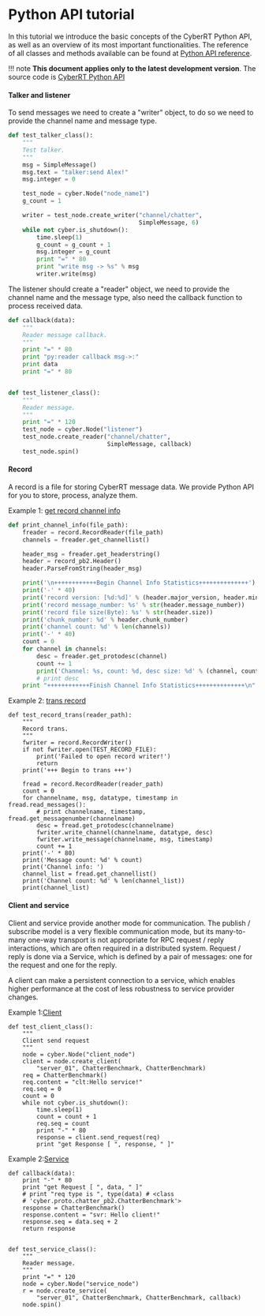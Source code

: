 <h1>Python API tutorial</h1>

In this tutorial we introduce the basic concepts of the CyberRT Python API, as
well as an overview of its most important functionalities. The reference of all
classes and methods available can be found at
[Python API reference](python_api.md).

!!! note
    **This document applies only to the latest development version**. The source code is [CyberRT Python API](https://github.com/ApolloAuto/apollo/tree/master/cyber/python)<br>
    
#### Talker and listener

To send messages we need to create a "writer" object, to do so we need
to provide the channel name and message type.

```py
def test_talker_class():
    """
    Test talker.
    """
    msg = SimpleMessage()
    msg.text = "talker:send Alex!"
    msg.integer = 0

    test_node = cyber.Node("node_name1")
    g_count = 1

    writer = test_node.create_writer("channel/chatter",
                                     SimpleMessage, 6)
    while not cyber.is_shutdown():
        time.sleep(1)
        g_count = g_count + 1
        msg.integer = g_count
        print "=" * 80
        print "write msg -> %s" % msg
        writer.write(msg)
```

The listener should create a "reader" object, we need to provide the channel name and the message type, also need the callback function to process received data.

```py
def callback(data):
    """
    Reader message callback.
    """
    print "=" * 80
    print "py:reader callback msg->:"
    print data
    print "=" * 80


def test_listener_class():
    """
    Reader message.
    """
    print "=" * 120
    test_node = cyber.Node("listener")
    test_node.create_reader("channel/chatter",
                            SimpleMessage, callback)
    test_node.spin()
```

#### Record

A record is a file for storing CyberRT message data. We provide Python API for you to store, process, analyze them.

Example 1: [get record channel info](https://github.com/ApolloAuto/apollo/blob/master/cyber/python/examples/record_channel_info.py)

```py
def print_channel_info(file_path):
    freader = record.RecordReader(file_path)
    channels = freader.get_channellist()

    header_msg = freader.get_headerstring()
    header = record_pb2.Header()
    header.ParseFromString(header_msg)

    print('\n++++++++++++Begin Channel Info Statistics++++++++++++++')
    print('-' * 40)
    print('record version: [%d:%d]' % (header.major_version, header.minor_version))
    print('record message_number: %s' % str(header.message_number))
    print('record file size(Byte): %s' % str(header.size))
    print('chunk_number: %d' % header.chunk_number)
    print('channel count: %d' % len(channels))
    print('-' * 40)
    count = 0
    for channel in channels:
        desc = freader.get_protodesc(channel)
        count += 1
        print('Channel: %s, count: %d, desc size: %d' % (channel, count, len(desc)))
        # print desc
    print "++++++++++++Finish Channel Info Statistics++++++++++++++\n"
```

Example 2: [trans record](https://github.com/ApolloAuto/apollo/blob/master/cyber/python/examples/record_trans.py)

```
def test_record_trans(reader_path):
    """
    Record trans.
    """
    fwriter = record.RecordWriter()
    if not fwriter.open(TEST_RECORD_FILE):
        print('Failed to open record writer!')
        return
    print('+++ Begin to trans +++')

    fread = record.RecordReader(reader_path)
    count = 0
    for channelname, msg, datatype, timestamp in fread.read_messages():
        # print channelname, timestamp, fread.get_messagenumber(channelname)
        desc = fread.get_protodesc(channelname)
        fwriter.write_channel(channelname, datatype, desc)
        fwriter.write_message(channelname, msg, timestamp)
        count += 1
    print('-' * 80)
    print('Message count: %d' % count)
    print('Channel info: ')
    channel_list = fread.get_channellist()
    print('Channel count: %d' % len(channel_list))
    print(channel_list)
```

#### Client and service
Client and service provide another mode for communication. The publish / subscribe model is a very flexible communication mode, but its many-to-many one-way transport is not appropriate for RPC request / reply interactions, which are often required in a distributed system. Request / reply is done via a Service, which is defined by a pair of messages: one for the request and one for the reply. 

A client can make a persistent connection to a service, which enables higher performance at the cost of less robustness to service provider changes.

Example 1:[Client](https://github.com/ApolloAuto/apollo/blob/master/cyber/python/examples/client.py)

```
def test_client_class():
    """
    Client send request
    """
    node = cyber.Node("client_node")
    client = node.create_client(
        "server_01", ChatterBenchmark, ChatterBenchmark)
    req = ChatterBenchmark()
    req.content = "clt:Hello service!"
    req.seq = 0
    count = 0
    while not cyber.is_shutdown():
        time.sleep(1)
        count = count + 1
        req.seq = count
        print "-" * 80
        response = client.send_request(req)
        print "get Response [ ", response, " ]"

```

Example 2:[Service](https://github.com/ApolloAuto/apollo/blob/master/cyber/python/examples/service.py)

```
def callback(data):
    print "-" * 80
    print "get Request [ ", data, " ]"
    # print "req type is ", type(data) # <class
    # 'cyber.proto.chatter_pb2.ChatterBenchmark'>
    response = ChatterBenchmark()
    response.content = "svr: Hello client!"
    response.seq = data.seq + 2
    return response


def test_service_class():
    """
    Reader message.
    """
    print "=" * 120
    node = cyber.Node("service_node")
    r = node.create_service(
        "server_01", ChatterBenchmark, ChatterBenchmark, callback)
    node.spin()
```

